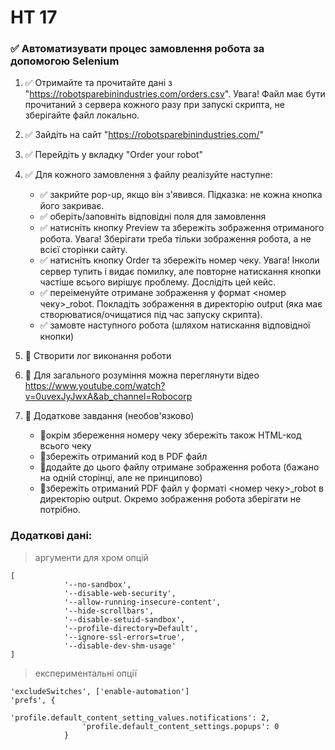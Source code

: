 # HT 17
### :white_check_mark: Автоматизувати процес замовлення робота за допомогою Selenium
1. :white_check_mark: Отримайте та прочитайте дані з "https://robotsparebinindustries.com/orders.csv". 
Увага! Файл має бути прочитаний з сервера кожного разу при запускі скрипта, 
не зберігайте файл локально.
2. :white_check_mark: Зайдіть на сайт "https://robotsparebinindustries.com/"
3. :white_check_mark: Перейдіть у вкладку "Order your robot"
4. :white_check_mark: Для кожного замовлення з файлу реалізуйте наступне:
    - :white_check_mark: закрийте pop-up, якщо він з'явився. Підказка: не кожна кнопка його закриває.
    - :white_check_mark: оберіть/заповніть відповідні поля для замовлення
    - :white_check_mark: натисніть кнопку Preview та збережіть зображення отриманого робота. Увага! Зберігати треба тільки зображення робота, а не всієї сторінки сайту.
    - :white_check_mark: натисніть кнопку Order та збережіть номер чеку. Увага! Інколи сервер тупить і видає помилку, але повторне натискання кнопки частіше всього вирішує проблему. Дослідіть цей кейс.
    - :white_check_mark: переіменуйте отримане зображення у формат <номер чеку>_robot. Покладіть зображення в директорію output (яка має створюватися/очищатися під час запуску скрипта).
    - :white_check_mark: замовте наступного робота (шляхом натискання відповідної кнопки)
5. :black_square_button: Створити лог виконання роботи
6. :black_square_button: Для загального розуміння можна переглянути відео https://www.youtube.com/watch?v=0uvexJyJwxA&ab_channel=Robocorp

7. :black_square_button: Додаткове завдання (необов'язково)
   - :black_square_button:окрім збереження номеру чеку збережіть також HTML-код всього чеку
   - :black_square_button:збережіть отриманий код в PDF файл
   - :black_square_button:додайте до цього файлу отримане зображення робота (бажано на одній сторінці, але не принципово)
   - :black_square_button:збережіть отриманий PDF файл у форматі <номер чеку>_robot в директорію output. Окремо зображення робота зберігати не потрібно.
### Додаткові дані:	
>	аргументи для хром опцій
```
[
            '--no-sandbox',
            '--disable-web-security',
            '--allow-running-insecure-content',
            '--hide-scrollbars',
            '--disable-setuid-sandbox',
            '--profile-directory=Default',
            '--ignore-ssl-errors=true',
            '--disable-dev-shm-usage'
]
```

> експериментальні опції
```
'excludeSwitches', ['enable-automation']
'prefs', {
                'profile.default_content_setting_values.notifications': 2,
                'profile.default_content_settings.popups': 0
            }
```

